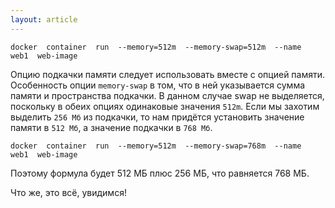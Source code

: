```yaml
---
layout: article
---
```


```
docker  container  run  --memory=512m  --memory-swap=512m  --name  web1  web-image
```

Опцию подкачки памяти следует использовать вместе с опцией памяти. Особенность опции `memory-swap` в том, что в ней указывается сумма памяти и пространства подкачки. В данном случае swap не выделяется, поскольку в обеих опциях одинаковые значения `512m`. Если мы захотим выделить `256 Мб`  из подкачки, то нам придётся установить значение памяти в `512 Мб`, а значение подкачки в `768 Мб`.

```
docker  container  run  --memory=512m  --memory-swap=768m  --name  web1  web-image
```

Поэтому формула будет 512 МБ плюс 256 МБ, что равняется 768 МБ.

Что же, это всё, увидимся!
